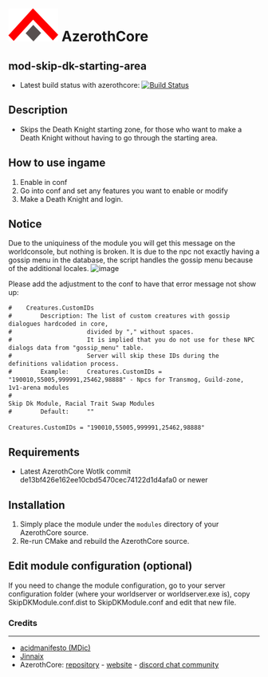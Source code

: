 # ![logo](https://raw.githubusercontent.com/azerothcore/azerothcore.github.io/master/images/logo-github.png) AzerothCore

## mod-skip-dk-starting-area

- Latest build status with azerothcore: [![Build Status](https://github.com/azerothcore/mod-skip-dk-starting-area/workflows/core-build/badge.svg?branch=master&event=push)](https://github.com/azerothcore/mod-skip-dk-starting-area)

## Description

- Skips the Death Knight starting zone, for those who want to make a Death Knight without having to go through the starting area.

## How to use ingame

1. Enable in conf
2. Go into conf and set any features you want to enable or modify
3. Make a Death Knight and login.

## Notice

Due to the uniquiness of the module you will get this message on the worldconsole, but nothing is broken. It is due to the npc not exactly having a gossip menu in the database, the script handles the gossip menu because of the additional locales.
![image](https://user-images.githubusercontent.com/16887899/152654078-7b94c62c-a5e8-42ed-96ed-39ffaacf38b1.png)

Please add the adjustment to the conf to have that error message not show up:
```
#    Creatures.CustomIDs
#        Description: The list of custom creatures with gossip dialogues hardcoded in core,
#                     divided by "," without spaces.
#                     It is implied that you do not use for these NPC dialogs data from "gossip_menu" table.
#                     Server will skip these IDs during the definitions validation process.
#        Example:     Creatures.CustomIDs = "190010,55005,999991,25462,98888" - Npcs for Transmog, Guild-zone, 1v1-arena modules
#                                                                               Skip Dk Module, Racial Trait Swap Modules
#        Default:     ""

Creatures.CustomIDs = "190010,55005,999991,25462,98888"
```

## Requirements

- Latest AzerothCore Wotlk commit de13bf426e162ee10cbd5470cec74122d1d4afa0 or newer

## Installation

1. Simply place the module under the `modules` directory of your AzerothCore source. 
1. Re-run CMake and rebuild the AzerothCore source.

## Edit module configuration (optional)

If you need to change the module configuration, go to your server configuration folder (where your worldserver or worldserver.exe is), copy SkipDKModule.conf.dist to SkipDKModule.conf and edit that new file.

### Credits ###
------------------------------------------------------------------------------------------------------------------
- [acidmanifesto (MDic)](https://github.com/acidmanifesto/TC-Custom-Scripts/tree/main/335%20TC/Official%20Trinitycore%20Custom%20Scripts/Official%20Merged/Skip%20Death%20Knight%20Starter%20Area%20Module)
- [Jinnaix](https://github.com/Jinnaix)
- AzerothCore: [repository](https://github.com/azerothcore) - [website](http://azerothcore.org/) - [discord chat community](https://discord.gg/PaqQRkd)
